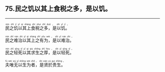 ## 75.民之饥以其上食税之多，是以饥。
---


<ruby><rb> 民之饥以其上食税之多，是以饥。 </rb> <rt>mín  zhī  jī  yǐ  qí  shàng  shí  shuì  zhī  duō ， shì  yǐ  jī 。</rt></ruby>

<ruby><rb> 民之难治以其上之有为，是以难治。 </rb> <rt>mín  zhī  nán  zhì  yǐ  qí  shàng  zhī  yǒu  wéi ， shì  yǐ  nán  zhì 。</rt></ruby>

<ruby><rb> 民之轻死以其求生之厚，是以轻死。 </rb> <rt>mín  zhī  qīng  sǐ  yǐ  qí  qiú  shēng  zhī  hòu ， shì  yǐ  qīng  sǐ 。</rt></ruby>

<ruby><rb> 夫唯无以生为者，是贤於贵生。 </rb> <rt>fū  wéi  wú  yǐ  shēng  wèi  zhě ， shì  xián  yú  guì  shēng 。</rt></ruby>

